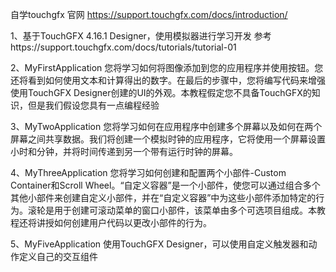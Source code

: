 自学touchgfx
官网 https://support.touchgfx.com/docs/introduction/

1、基于TouchGFX 4.16.1 Designer，使用模拟器进行学习开发
参考https://support.touchgfx.com/docs/tutorials/tutorial-01

2、MyFirstApplication
您将学习如何将图像添加到您的应用程序并使用按钮。您还将看到如何使用文本和计算得出的数字。在最后的步骤中，您将编写代码来增强使用TouchGFX Designer创建的UI的外观。本教程假定您不具备TouchGFX的知识，但是我们假设您具有一点编程经验

3、MyTwoApplication
您将学习如何在应用程序中创建多个屏幕以及如何在两个屏幕之间共享数据。我们将创建一个模拟时钟的应用程序，它将使用一个屏幕设置小时和分钟，并将时间传递到另一个带有运行时钟的屏幕。

4、MyThreeApplication
您将学习如何创建和配置两个小部件-Custom Container和Scroll Wheel。“自定义容器”是一个小部件，使您可以通过组合多个其他小部件来创建自定义小部件，并在“自定义容器”中为这些小部件添加特定的行为。滚轮是用于创建可滚动菜单的窗口小部件，该菜单由多个可选项目组成。本教程还将讲授如何创建用户代码以更改小部件的行为。

5、MyFiveApplication
使用TouchGFX Designer，可以使用自定义触发器和动作定义自己的交互组件